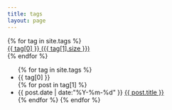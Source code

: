 ```yaml
---
title: tags
layout: page
---
```


<div id='tag_cloud'>
{% for tag in site.tags %}
<div class="tag_item">
    <a href="#{{ tag[0] }}" title="{{ tag[0] }}" rel="{{ tag[1].size }}">{{ tag[0] }} ({{ tag[1].size }})</a>
</div>
{% endfor %}
<div class="clear"></div>
</div>

<ul class="listing">
{% for tag in site.tags %}
  <li class="listing-seperator" id="{{ tag[0] }}">{{ tag[0] }}</li>
{% for post in tag[1] %}
  <li class="listing-item">
  <time datetime="{{ post.date | date:"%Y-%m-%d" }}">{{ post.date | date:"%Y-%m-%d" }}</time>
  <a href="{{ site.url }}{{ post.url }}" title="{{ post.title }}">{{ post.title }}</a>
  </li>
{% endfor %}
{% endfor %}
</ul>
